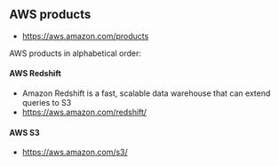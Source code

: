 ## AWS products
* https://aws.amazon.com/products

AWS products in alphabetical order:

#### AWS Redshift
* Amazon Redshift is a fast, scalable data warehouse that can extend queries to S3
* https://aws.amazon.com/redshift/

#### AWS S3
* https://aws.amazon.com/s3/